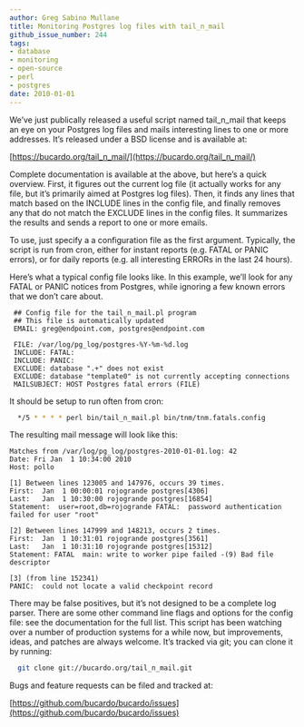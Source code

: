 ```yaml
---
author: Greg Sabino Mullane
title: Monitoring Postgres log files with tail_n_mail
github_issue_number: 244
tags:
- database
- monitoring
- open-source
- perl
- postgres
date: 2010-01-01
---
```




We’ve just publically released a useful script named tail_n_mail that keeps an eye on your Postgres log files and mails interesting lines to one or more addresses. It’s released under a BSD license and is available at:

[https://bucardo.org/tail_n_mail/](https://bucardo.org/tail_n_mail/)

Complete documentation is available at the above, but here’s a quick overview. First, it figures out the current log file (it actually works for any file, but it’s primarily aimed at Postgres log files). Then, it finds any lines that match based on the INCLUDE lines in the config file, and finally removes any that do not match the EXCLUDE lines in the config files. It summarizes the results and sends a report to one or more emails.

To use, just specify a a configuration file as the first argument. Typically, the script is run from cron, either for instant reports (e.g. FATAL or PANIC errors), or for daily reports (e.g. all interesting ERRORs in the last 24 hours).

Here’s what a typical config file looks like. In this example, we’ll look for any FATAL or PANIC notices from Postgres, while ignoring a few known errors 
that we don’t care about.

```plain
 ## Config file for the tail_n_mail.pl program
 ## This file is automatically updated
 EMAIL: greg@endpoint.com, postgres@endpoint.com
 
 FILE: /var/log/pg_log/postgres-%Y-%m-%d.log
 INCLUDE: FATAL:  
 INCLUDE: PANIC:  
 EXCLUDE: database ".+" does not exist
 EXCLUDE: database "template0" is not currently accepting connections
 MAILSUBJECT: HOST Postgres fatal errors (FILE)

```

It should be setup to run often from cron:

```bash
  */5 * * * * perl bin/tail_n_mail.pl bin/tnm/tnm.fatals.config
```

The resulting mail message will look like this:

```plain
Matches from /var/log/pg_log/postgres-2010-01-01.log: 42
Date: Fri Jan  1 10:34:00 2010
Host: pollo

[1] Between lines 123005 and 147976, occurs 39 times.
First:  Jan  1 00:00:01 rojogrande postgres[4306]
Last:   Jan  1 10:30:00 rojogrande postgres[16854]
Statement:  user=root,db=rojogrande FATAL:  password authentication failed for user "root"

[2] Between lines 147999 and 148213, occurs 2 times.
First:  Jan  1 10:31:01 rojogrande postgres[3561]
Last:   Jan  1 10:31:10 rojogrande postgres[15312]
Statement: FATAL  main: write to worker pipe failed -(9) Bad file descriptor

[3] (from line 152341)
PANIC:  could not locate a valid checkpoint record
```

There may be false positives, but it’s not designed to be a complete log parser. There are some other command line flags and options for the config file: see the documentation for the full list. This script has been watching over a number of production systems for a while now, but improvements, ideas, and patches are always welcome. It’s tracked via git; you can clone it by running:

```bash
  git clone git://bucardo.org/tail_n_mail.git
```

Bugs and feature requests can be filed and tracked at:

[https://github.com/bucardo/bucardo/issues](https://github.com/bucardo/bucardo/issues)



